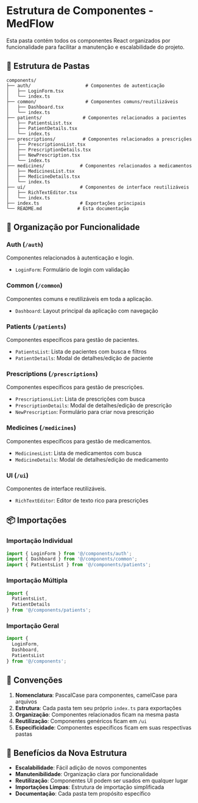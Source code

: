 # Estrutura de Componentes - MedFlow

Esta pasta contém todos os componentes React organizados por funcionalidade para facilitar a manutenção e escalabilidade do projeto.

## 📁 Estrutura de Pastas

```
components/
├── auth/                    # Componentes de autenticação
│   ├── LoginForm.tsx
│   └── index.ts
├── common/                  # Componentes comuns/reutilizáveis
│   ├── Dashboard.tsx
│   └── index.ts
├── patients/               # Componentes relacionados a pacientes
│   ├── PatientsList.tsx
│   ├── PatientDetails.tsx
│   └── index.ts
├── prescriptions/          # Componentes relacionados a prescrições
│   ├── PrescriptionsList.tsx
│   ├── PrescriptionDetails.tsx
│   ├── NewPrescription.tsx
│   └── index.ts
├── medicines/             # Componentes relacionados a medicamentos
│   ├── MedicinesList.tsx
│   ├── MedicineDetails.tsx
│   └── index.ts
├── ui/                    # Componentes de interface reutilizáveis
│   ├── RichTextEditor.tsx
│   └── index.ts
├── index.ts               # Exportações principais
└── README.md             # Esta documentação
```

## 🎯 Organização por Funcionalidade

### **Auth** (`/auth`)
Componentes relacionados à autenticação e login.
- `LoginForm`: Formulário de login com validação

### **Common** (`/common`)
Componentes comuns e reutilizáveis em toda a aplicação.
- `Dashboard`: Layout principal da aplicação com navegação

### **Patients** (`/patients`)
Componentes específicos para gestão de pacientes.
- `PatientsList`: Lista de pacientes com busca e filtros
- `PatientDetails`: Modal de detalhes/edição de paciente

### **Prescriptions** (`/prescriptions`)
Componentes específicos para gestão de prescrições.
- `PrescriptionsList`: Lista de prescrições com busca
- `PrescriptionDetails`: Modal de detalhes/edição de prescrição
- `NewPrescription`: Formulário para criar nova prescrição

### **Medicines** (`/medicines`)
Componentes específicos para gestão de medicamentos.
- `MedicinesList`: Lista de medicamentos com busca
- `MedicineDetails`: Modal de detalhes/edição de medicamento

### **UI** (`/ui`)
Componentes de interface reutilizáveis.
- `RichTextEditor`: Editor de texto rico para prescrições

## 📦 Importações

### Importação Individual
```typescript
import { LoginForm } from '@/components/auth';
import { Dashboard } from '@/components/common';
import { PatientsList } from '@/components/patients';
```

### Importação Múltipla
```typescript
import { 
  PatientsList, 
  PatientDetails 
} from '@/components/patients';
```

### Importação Geral
```typescript
import { 
  LoginForm, 
  Dashboard, 
  PatientsList 
} from '@/components';
```

## 🔧 Convenções

1. **Nomenclatura**: PascalCase para componentes, camelCase para arquivos
2. **Estrutura**: Cada pasta tem seu próprio `index.ts` para exportações
3. **Organização**: Componentes relacionados ficam na mesma pasta
4. **Reutilização**: Componentes genéricos ficam em `/ui`
5. **Especificidade**: Componentes específicos ficam em suas respectivas pastas

## 🚀 Benefícios da Nova Estrutura

- **Escalabilidade**: Fácil adição de novos componentes
- **Manutenibilidade**: Organização clara por funcionalidade
- **Reutilização**: Componentes UI podem ser usados em qualquer lugar
- **Importações Limpas**: Estrutura de importação simplificada
- **Documentação**: Cada pasta tem propósito específico 